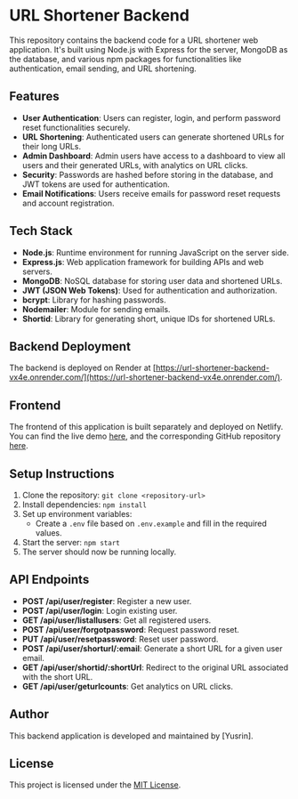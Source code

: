 # URL Shortener Backend

This repository contains the backend code for a URL shortener web application. It's built using Node.js with Express for the server, MongoDB as the database, and various npm packages for functionalities like authentication, email sending, and URL shortening.

## Features

- **User Authentication**: Users can register, login, and perform password reset functionalities securely.
- **URL Shortening**: Authenticated users can generate shortened URLs for their long URLs.
- **Admin Dashboard**: Admin users have access to a dashboard to view all users and their generated URLs, with analytics on URL clicks.
- **Security**: Passwords are hashed before storing in the database, and JWT tokens are used for authentication.
- **Email Notifications**: Users receive emails for password reset requests and account registration.

## Tech Stack

- **Node.js**: Runtime environment for running JavaScript on the server side.
- **Express.js**: Web application framework for building APIs and web servers.
- **MongoDB**: NoSQL database for storing user data and shortened URLs.
- **JWT (JSON Web Tokens)**: Used for authentication and authorization.
- **bcrypt**: Library for hashing passwords.
- **Nodemailer**: Module for sending emails.
- **Shortid**: Library for generating short, unique IDs for shortened URLs.

## Backend Deployment

The backend is deployed on Render at [https://url-shortener-backend-vx4e.onrender.com/](https://url-shortener-backend-vx4e.onrender.com/).

## Frontend

The frontend of this application is built separately and deployed on Netlify. You can find the live demo [here](https://url-shortener-web-demo.netlify.app/), and the corresponding GitHub repository [here](https://github.com/YUSRIN20/URL-Shortener-Frontend.git).

## Setup Instructions

1. Clone the repository: `git clone <repository-url>`
2. Install dependencies: `npm install`
3. Set up environment variables:
   - Create a `.env` file based on `.env.example` and fill in the required values.
4. Start the server: `npm start`
5. The server should now be running locally.

## API Endpoints

- **POST /api/user/register**: Register a new user.
- **POST /api/user/login**: Login existing user.
- **GET /api/user/listallusers**: Get all registered users.
- **POST /api/user/forgotpassword**: Request password reset.
- **PUT /api/user/resetpassword**: Reset user password.
- **POST /api/user/shorturl/:email**: Generate a short URL for a given user email.
- **GET /api/user/shortid/:shortUrl**: Redirect to the original URL associated with the short URL.
- **GET /api/user/geturlcounts**: Get analytics on URL clicks.

## Author

This backend application is developed and maintained by [Yusrin].

## License

This project is licensed under the [MIT License](LICENSE).